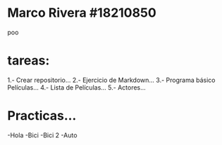 # Marco Rivera #18210850
 poo
<H1> tareas:</H1>
1.- Crear repositorio...
2.- Ejercicio de Markdown...
3.- Programa básico Películas...
4.- Lista de Películas...
5.- Actores...
<H1>Practicas...</H1>
-Hola
-Bici
-Bici 2
-Auto

